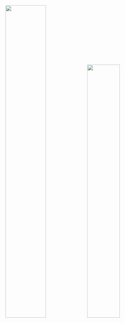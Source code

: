 <div align="center">
</div>
<div align="center">
  <img src='https://github-readme-stats.vercel.app/api?username=SauloAndre&theme=vision-friendly-dark' width="50%">
  <img src='https://github-readme-stats.vercel.app/api/top-langs/?username=SauloAndre&layout=compact&theme=tokyonight' width="45%">
</div>
